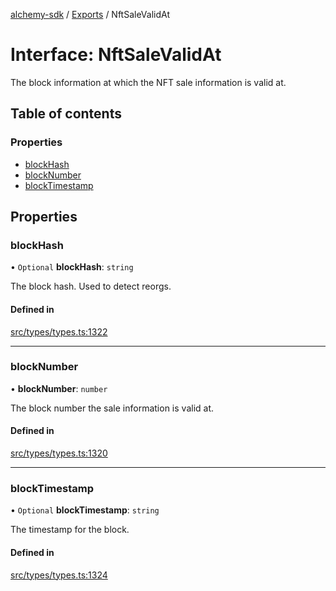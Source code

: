 [alchemy-sdk](../README.md) / [Exports](../modules.md) / NftSaleValidAt

# Interface: NftSaleValidAt

The block information at which the NFT sale information is valid at.

## Table of contents

### Properties

- [blockHash](NftSaleValidAt.md#blockhash)
- [blockNumber](NftSaleValidAt.md#blocknumber)
- [blockTimestamp](NftSaleValidAt.md#blocktimestamp)

## Properties

### blockHash

• `Optional` **blockHash**: `string`

The block hash. Used to detect reorgs.

#### Defined in

[src/types/types.ts:1322](https://github.com/alchemyplatform/alchemy-sdk-js/blob/8dc500a/src/types/types.ts#L1322)

___

### blockNumber

• **blockNumber**: `number`

The block number the sale information is valid at.

#### Defined in

[src/types/types.ts:1320](https://github.com/alchemyplatform/alchemy-sdk-js/blob/8dc500a/src/types/types.ts#L1320)

___

### blockTimestamp

• `Optional` **blockTimestamp**: `string`

The timestamp for the block.

#### Defined in

[src/types/types.ts:1324](https://github.com/alchemyplatform/alchemy-sdk-js/blob/8dc500a/src/types/types.ts#L1324)
